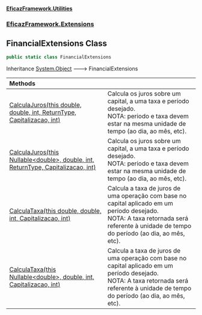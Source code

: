 #### [EficazFramework.Utilities](EficazFrameworkUtilities.md 'EficazFramework Utilities')
### [EficazFramework.Extensions](EficazFrameworkUtilities.md#EficazFramework.Extensions 'EficazFramework.Extensions')

## FinancialExtensions Class

```csharp
public static class FinancialExtensions
```

Inheritance [System.Object](https://docs.microsoft.com/en-us/dotnet/api/System.Object 'System.Object') &#129106; FinancialExtensions

| Methods | |
| :--- | :--- |
| [CalculaJuros(this double, double, int, ReturnType, Capitalizacao, int)](EficazFramework.Extensions/FinancialExtensions/CalculaJuros(thisdouble,double,int,ReturnType,Capitalizacao,int).md 'EficazFramework.Extensions.FinancialExtensions.CalculaJuros(this double, double, int, EficazFramework.Extensions.FinancialExtensions.ReturnType, EficazFramework.Extensions.FinancialExtensions.Capitalizacao, int)') | Calcula os juros sobre um capital, a uma taxa e período desejado.<br/>NOTA: periodo e taxa devem estar na mesma unidade de tempo (ao dia, ao mês, etc). |
| [CalculaJuros(this Nullable&lt;double&gt;, double, int, ReturnType, Capitalizacao, int)](EficazFramework.Extensions/FinancialExtensions/CalculaJuros(thisNullable_double_,double,int,ReturnType,Capitalizacao,int).md 'EficazFramework.Extensions.FinancialExtensions.CalculaJuros(this System.Nullable<double>, double, int, EficazFramework.Extensions.FinancialExtensions.ReturnType, EficazFramework.Extensions.FinancialExtensions.Capitalizacao, int)') | Calcula os juros sobre um capital, a uma taxa e período desejado.<br/>NOTA: periodo e taxa devem estar na mesma unidade de tempo (ao dia, ao mês, etc). |
| [CalculaTaxa(this double, double, int, Capitalizacao, int)](EficazFramework.Extensions/FinancialExtensions/CalculaTaxa(thisdouble,double,int,Capitalizacao,int).md 'EficazFramework.Extensions.FinancialExtensions.CalculaTaxa(this double, double, int, EficazFramework.Extensions.FinancialExtensions.Capitalizacao, int)') | Calcula a taxa de juros de uma operação com base no capital aplicado em um período desejado.<br/>NOTA: A taxa retornada será referente à unidade de tempo do período (ao dia, ao mês, etc). |
| [CalculaTaxa(this Nullable&lt;double&gt;, double, int, Capitalizacao, int)](EficazFramework.Extensions/FinancialExtensions/CalculaTaxa(thisNullable_double_,double,int,Capitalizacao,int).md 'EficazFramework.Extensions.FinancialExtensions.CalculaTaxa(this System.Nullable<double>, double, int, EficazFramework.Extensions.FinancialExtensions.Capitalizacao, int)') | Calcula a taxa de juros de uma operação com base no capital aplicado em um período desejado.<br/>NOTA: A taxa retornada será referente à unidade de tempo do período (ao dia, ao mês, etc). |
